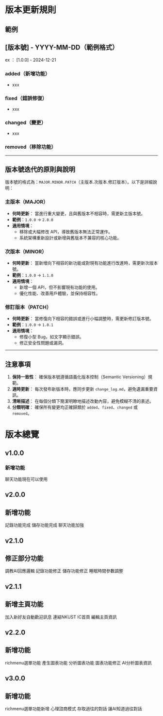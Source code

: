 # 版本更新規則
## 範例
## [版本號] - YYYY-MM-DD（範例格式）
ex ： [1.0.0] - 2024-12-21
### added（新增功能）
- xxx
### fixed（錯誤修復）
- xxx
### changed（變更）
- xxx
### removed（移除功能）

---

## 版本號迭代的原則與說明

版本號的格式為：`MAJOR.MINOR.PATCH`（主版本.次版本.修訂版本）。以下是詳細說明：

### 主版本（MAJOR）
- **何時更新**：
  當進行重大變更，且與舊版本不相容時，需更新主版本號。
- **範例**：`1.0.0` → `2.0.0`
- **適用情境**：
  - 移除或大幅修改 API，導致舊版本無法正常運作。
  - 系統架構重新設計或新增與舊版本不兼容的核心功能。

### 次版本（MINOR）
- **何時更新**：
  當新增向下相容的新功能或對現有功能進行改進時，需更新次版本號。
- **範例**：`1.0.0` → `1.1.0`
- **適用情境**：
  - 新增一個 API，但不影響現有功能的使用。
  - 優化性能、改善用戶體驗，並保持相容性。

### 修訂版本（PATCH）
- **何時更新**：
  當修復向下相容的錯誤或進行小幅調整時，需更新修訂版本號。
- **範例**：`1.0.0` → `1.0.1`
- **適用情境**：
  - 修復小型 Bug，如文字顯示錯誤。
  - 修正安全性問題或漏洞。

---
## 注意事項
1. **保持一致性**：
   確保版本號遵循語義化版本控制（Semantic Versioning）規範。
2. **適時更新**：
   每次發布新版本時，應同步更新 `change_log.md`，避免遺漏重要資訊。
3. **清晰描述**：
   在每個分類下簡潔明瞭地描述改動內容，避免模糊不清的表述。
4. **分類明確**：
   確保所有變更均正確歸類於 `added`、`fixed`、`changed` 或 `removed`。

# 版本總覽

## v1.0.0
### 新增功能
聊天功能現在可以使用

## v2.0.0
## 新增功能
記錄功能完成
儲存功能完成
聊天功能加強

## v2.1.0
## 修正部分功能
調教AI回應邏輯
記錄功能修正
儲存功能修正
睡眠時間參數調整

## v2.1.1
## 新增主頁功能
加入新好友自動歡迎訊息
連結NKUST IC首頁
編輯主頁資訊

## v2.2.0
## 新增功能
richmenu選單功能
產生圖表功能
分析圖表功能
圖表功能修正
AI分析圖表資訊

## v3.0.0
## 新增功能
richmenu選單功能新增
心理諮商模式
存取過往的對話
讓AI知道過往對話

